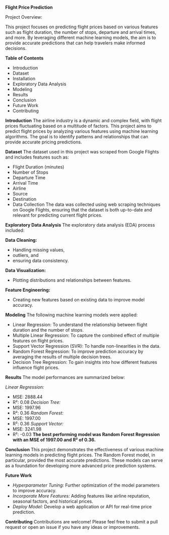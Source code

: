 **Flight Price Prediction**

Project Overview:

This project focuses on predicting flight prices based on various features such as flight duration, the number of stops, departure and arrival times, and more. By leveraging different machine learning models, the aim is to provide accurate predictions that can help travelers make informed decisions.

**Table of Contents**
- Introduction
- Dataset
- Installation
- Exploratory Data Analysis
- Modeling
- Results
- Conclusion
- Future Work
- Contributing

**Introduction**
The airline industry is a dynamic and complex field, with flight prices fluctuating based on a multitude of factors. This project aims to predict flight prices by analyzing various features using machine learning algorithms. The goal is to identify patterns and relationships that can provide accurate pricing predictions.


**Dataset**
The dataset used in this project was scraped from Google Flights and includes features such as:

- Flight Duration (minutes)
- Number of Stops
- Departure Time
- Arrival Time
- Airline
- Source
- Destination
- Data Collection
The data was collected using web scraping techniques on Google Flights, ensuring that the dataset is both up-to-date and relevant for predicting current flight prices.

**Exploratory Data Analysis**
The exploratory data analysis (EDA) process included:

**Data Cleaning:**
  - Handling missing values,
  - outliers, and
  - ensuring data consistency.
  
**Data Visualization:**
  - Plotting distributions and relationships between features.
    
**Feature Engineering:**
  - Creating new features based on existing data to improve model accuracy.
    
**Modeling**
The following machine learning models were applied:

- Linear Regression: To understand the relationship between flight duration and the number of stops.
- Multiple Linear Regression: To capture the combined effect of multiple features on flight prices.
- Support Vector Regression (SVR): To handle non-linearities in the data.
- Random Forest Regression: To improve prediction accuracy by averaging the results of multiple decision trees.
- Decision Tree Regression: To gain insights into how different features influence flight prices.
  
**Results**
The model performances are summarized below:

_Linear Regression:_
* MSE: 2888.44
* R²: 0.08
_Decision Tree:_
* MSE: 1997.96
* R²: 0.36
_Random Forest:_
* MSE: 1997.00
* R²: 0.36
_Support Vector:_
* MSE: 3241.98
* R²: -0.03
**The best performing model was Random Forest Regression with an MSE of 1997.00 and R² of 0.36.**
  
**Conclusion**
This project demonstrates the effectiveness of various machine learning models in predicting flight prices. The Random Forest model, in particular, provided the most accurate predictions. These models can serve as a foundation for developing more advanced price prediction systems.

**Future Work**

* _Hyperparameter Tuning:_ Further optimization of the model parameters to improve accuracy.
* _Incorporate More Features:_ Adding features like airline reputation, seasonal factors, and historical prices.
* _Deploy Model:_ Develop a web application or API for real-time price prediction.
  

**Contributing**
Contributions are welcome! Please feel free to submit a pull request or open an issue if you have any ideas or improvements.
